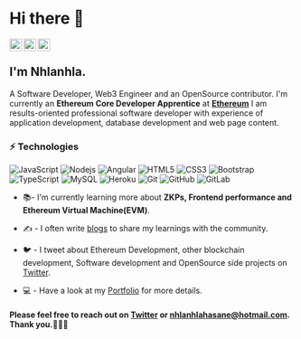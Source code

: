 # Hi there 👋


<a href="https://twitter.com/Nhlanhla_ILLOT">
  <img align="left" alt="Nhlanhla.eth| Twitter" width="22px" src="https://cdn.jsdelivr.net/npm/simple-icons@v3/icons/twitter.svg" />
</a>
<a href="https://www.linkedin.com/in/nhlanhla-hasane-59834063/">
  <img align="left" alt="Nhlanhla's LinkdeIN" width="22px" src="https://cdn.jsdelivr.net/npm/simple-icons@v3/icons/linkedin.svg" />
</a>
<a href="https://www.instagram.com/Nhlanhla_illot/">
  <img align="left" alt="Nhlanhla's Instagram" width="22px" src="https://cdn.jsdelivr.net/npm/simple-icons@v3/icons/instagram.svg" />
</a>

<br>

 ## I'm Nhlanhla. 

A Software Developer, Web3 Engineer and an OpenSource contributor. I'm currently an **Ethereum Core Developer Apprentice** at **[Ethereum](http://www.ethereum.org/)**
I am results-oriented professional software developer with experience of application development, database development and web page content.

### ⚡ Technologies

![JavaScript](https://img.shields.io/badge/-JavaScript-black?style=flat-square&logo=javascript)
![Nodejs](https://img.shields.io/badge/-Nodejs-black?style=flat-square&logo=Node.js)
![Angular](https://img.shields.io/badge/-Angular-black?style=flat-square&logo=Angular)
![HTML5](https://img.shields.io/badge/-HTML5-E34F26?style=flat-square&logo=html5&logoColor=white)
![CSS3](https://img.shields.io/badge/-CSS3-1572B6?style=flat-square&logo=css3)
![Bootstrap](https://img.shields.io/badge/-Bootstrap-563D7C?style=flat-square&logo=bootstrap)
![TypeScript](https://img.shields.io/badge/-TypeScript-007ACC?style=flat-square&logo=typescript)
![MySQL](https://img.shields.io/badge/-MySQL-black?style=flat-square&logo=mysql)
![Heroku](https://img.shields.io/badge/-Heroku-430098?style=flat-square&logo=heroku)
![Git](https://img.shields.io/badge/-Git-black?style=flat-square&logo=git)
![GitHub](https://img.shields.io/badge/-GitHub-181717?style=flat-square&logo=github)
![GitLab](https://img.shields.io/badge/-GitLab-FCA121?style=flat-square&logo=gitlab)

- 📚- I'm currently learning more about **ZKPs, Frontend performance and Ethereum Virtual Machine(EVM)**.

- :writing_hand: - I often write [blogs](https://blockchainhustle.hashnode.dev/) to share my learnings with the community.

- :bird: - I tweet about Ethereum Development, other blockchain development, Software development and OpenSource side projects on [Twitter](https://twitter.com/Nhlanhla_ILLOT).

- :computer: - Have a look at my [Portfolio](https://nhlanhlahasane.netlify.app) for more details.


 #### Please feel free to reach out on **[Twitter](https://twitter.com/Nhlanhla_ILLOT)** or **nhlanhlahasane@hotmail.com**. <br />Thank you.🤎🤍🖤
